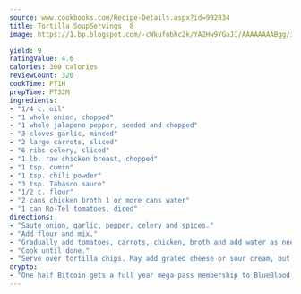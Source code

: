```yaml
---
source: www.cookbooks.com/Recipe-Details.aspx?id=992834
title: Tortilla SoupServings  8  
image: https://1.bp.blogspot.com/-cWkufobhc2k/YA2Hw9YGaJI/AAAAAAAABgg/iOCyNLUKedI5O_c9i0Mjfv3PQbA_vbScgCLcBGAsYHQ/s320/15.png

yield: 9
ratingValue: 4.6
calories: 300 calories
reviewCount: 320
cookTime: PT1H
prepTime: PT32M
ingredients:
- "1/4 c. oil"
- "1 whole onion, chopped"
- "1 whole jalapeno pepper, seeded and chopped"
- "3 cloves garlic, minced"
- "2 large carrots, sliced"
- "6 ribs celery, sliced"
- "1 lb. raw chicken breast, chopped"
- "1 tsp. cumin"
- "1 tsp. chili powder"
- "3 tsp. Tabasco sauce"
- "1/2 c. flour"
- "2 cans chicken broth 1 or more cans water"
- "1 can Ro-Tel tomatoes, diced"
directions:
- "Saute onion, garlic, pepper, celery and spices."
- "Add flour and mix."
- "Gradually add tomatoes, carrots, chicken, broth and add water as needed."
- "Cook until done."
- "Serve over tortilla chips. May add grated cheese or sour cream, but this adds fat."
crypto:
- "One half Bitcoin gets a full year mega-pass membership to BlueBlood."
---
```

